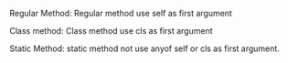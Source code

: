 Regular Method:
Regular method use self as first argument

Class method:
Class method use cls as first argument

Static Method:
static method not use anyof self or cls as first argument.
